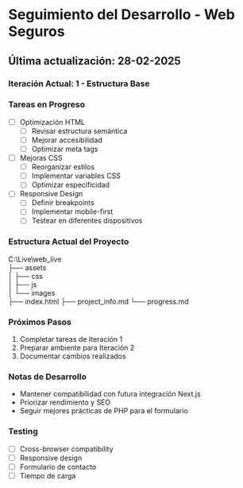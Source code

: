 ﻿# Seguimiento del Desarrollo - Web Seguros

## Última actualización: 28-02-2025

### Iteración Actual: 1 - Estructura Base

### Tareas en Progreso
- [ ] Optimización HTML
  - [ ] Revisar estructura semántica
  - [ ] Mejorar accesibilidad
  - [ ] Optimizar meta tags

- [ ] Mejoras CSS
  - [ ] Reorganizar estilos
  - [ ] Implementar variables CSS
  - [ ] Optimizar especificidad

- [ ] Responsive Design
  - [ ] Definir breakpoints
  - [ ] Implementar mobile-first
  - [ ] Testear en diferentes dispositivos

### Estructura Actual del Proyecto
C:\Live\web_live\
├── assets\
│   ├── css\
│   ├── js\
│   └── images\
├── index.html
├── project_info.md
└── progress.md

### Próximos Pasos
1. Completar tareas de Iteración 1
2. Preparar ambiente para Iteración 2
3. Documentar cambios realizados

### Notas de Desarrollo
- Mantener compatibilidad con futura integración Next.js
- Priorizar rendimiento y SEO
- Seguir mejores prácticas de PHP para el formulario

### Testing
- [ ] Cross-browser compatibility
- [ ] Responsive design
- [ ] Formulario de contacto
- [ ] Tiempo de carga
